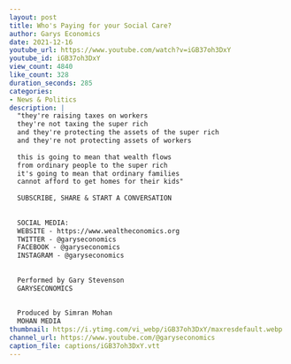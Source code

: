 ```yaml
---
layout: post
title: Who's Paying for your Social Care?
author: Garys Economics
date: 2021-12-16
youtube_url: https://www.youtube.com/watch?v=iGB37oh3DxY
youtube_id: iGB37oh3DxY
view_count: 4840
like_count: 328
duration_seconds: 285
categories:
- News & Politics
description: |
  "they're raising taxes on workers
  they're not taxing the super rich 
  and they're protecting the assets of the super rich 
  and they're not protecting assets of workers 
  
  this is going to mean that wealth flows 
  from ordinary people to the super rich
  it's going to mean that ordinary families 
  cannot afford to get homes for their kids"
  
  SUBSCRIBE, SHARE & START A CONVERSATION
  
  
  SOCIAL MEDIA:
  WEBSITE - https://www.wealtheconomics.org
  TWITTER - @garyseconomics
  FACEBOOK - @garyseconomics
  INSTAGRAM - @garyseconomics
  
  
  Performed by Gary Stevenson
  GARYSECONOMICS
  
  
  Produced by Simran Mohan
  MOHAN MEDIA
thumbnail: https://i.ytimg.com/vi_webp/iGB37oh3DxY/maxresdefault.webp
channel_url: https://www.youtube.com/@garyseconomics
caption_file: captions/iGB37oh3DxY.vtt
---
```


